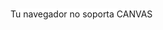 <html>
<head>
<meta charset="UTF-8">
<title>Invasores</title>
<style>
body{
	width:600px;
	margin:0 auto;
}
h1{
	text-align:center;
}
#miCanvas{
	background="fondo3.png"
	border:dotted 2px Black;
	background:white;	
}
</style>
<script>
/*******************
VARIABLES
********************/
var canvas, ctx;
var x = 100;
var y = 100;
var KEY_ENTER = 13;
var KEY_LEFT = 37;
var KEY_UP = 38;
var KEY_RIGHT = 39;
var KEY_DOWN = 40;
var BARRA = 32;
var imagen, imagenEnemigo;

var teclaPulsada = null;
var tecla = [];
var colorBala = "blue";
var balas_array = new Array();
var enemigos_array = new Array();
var balasEnemigas_array = new Array();
var de;
var puntos = 0;
var finJuego = false;
/*****************
OBJETOS
******************/
function Bala(x,y,w){
	this.x = x;
	this.y = y;
	this.w = w;
	this.dibuja = function(){
		ctx.save();
		ctx.fillStyle = colorBala;
		ctx.fillRect(this.x, this.y, this.w, this.w);
		this.y = this.y - 4;
		ctx.restore();	
	};
	this.dispara = function(){
		ctx.save();
		ctx.fillStyle = colorBala;
		ctx.fillRect(this.x, this.y, this.w, this.w);
		this.y = this.y + 6;
		ctx.restore();	
	};
}
function Jugador(x){
	this.x = x;
	this.y = 480;
	this.w = 40;
	this.h = 25;
	this.dibuja = function(x){
		this.x = x;
		ctx.drawImage(imagen, this.x, this.y, this.w, this.h);	
	};
}
function Enemigo(x,y){
	this.x = x;
	this.y = y;
	this.w = 35;
	this.veces = 0;
	this.dx = 5;
	this.ciclos = 0;
	this.num = 14;
	this.figura = true;
	this.vive = true;
	this.dibuja = function(){
		//Retraso
		if(this.ciclos > 30){
			//saltitos
			if(this.veces>this.num){
				this.dx *= -1;
				this.veces = 0;
				this.num = 28;
				this.y += 20;
				this.dx = (this.dx>0)? this.dx++:this.dx--;
			} else {
				this.x += this.dx;
			}
			this.veces++;
			this.ciclos = 0;
			this.figura = !this.figura;
		} else {
			this.ciclos++;
		}
		if(this.vive){
			if(this.figura){
				ctx.drawImage(imagenEnemigo,0,0,40,30, this.x, this.y, 35,30);
			} else {
				ctx.drawImage(imagenEnemigo,50,0,35,30, this.x, this.y, 35, 30);
			}
		} else {
			ctx.fillStyle = "black";
			ctx.fillRect(this.x, this.y, 35, 30);
		}
		
	};
}
/*****************
FUNCIONES
******************/
function anima(){
	if(finJuego==false){
		requestAnimationFrame(anima);
		verifica();
		pinta();
		colisiones();
	}
}
function score(){
	ctx.save();
	ctx.fillStyle = "white";
	ctx.clearRect(0,0,canvas.width,40);
	ctx.font = "bold 20px Courier";
	ctx.fillText("SCORE: "+puntos,10,20);
	ctx.restore();	
}
function mensaje(cadena){
	var lon = (canvas.width-(53*cadena.length))/2;
	ctx.fillStyle = "green";
	ctx.clearRect(0,0,canvas.width, canvas.height);
	ctx.font = "bold 50px Rosewood Std";
	ctx.fillText(cadena,lon,220);	
}
function colisiones(){
	for(var i=0; i<enemigos_array.length; i++){
		for(var j=0; j<balas_array.length; j++){
			enemigo = enemigos_array[i];
			bala = balas_array[j];
			if(enemigo != null && bala != null){
				if((bala.x > enemigo.x)&& 
					(bala.x < enemigo.x+enemigo.w)&& 
					(bala.y > enemigo.y)&& 
					(bala.y < enemigo.y+enemigo.w)){
						enemigo.vive = false;
						enemigos_array[i] = null;
						balas_array[j] = null;
						puntos += 10;
						boing.play();	
					}
			}
		}
	}
	for(var j=0; j<balasEnemigas_array.length; j++){
		bala = balasEnemigas_array[j];
		if(bala != null){
			if((bala.x > jugador.x)&& 
				(bala.x < jugador.x+jugador.w)&& 
				(bala.y > jugador.y)&& 
				(bala.y < jugador.y+jugador.h)){
					gameOver();	
			}
		}
	}
}
function gameOver(){
	ctx.clearRect(0,0,canvas.width, canvas.height);
	balas_array = [];
	enemigos_array = [];
	balasEnemigas_array = [];
	clearTimeout(de);
	finJuego = true;
	mensaje("	GAME OVER");
	fin.play();
}
function verifica(){
	if(tecla[KEY_RIGHT]) x+=10;
	if(tecla[KEY_LEFT]) x-=10;
	//Verifica cañon
	if(x>canvas.width-10) x = canvas.width -10;
	if(x<0) x = 0;
	//Disparo
	if(tecla[BARRA]){
		balas_array.push(
		new Bala(jugador.x+12,jugador.y-3,5));	
		tecla[BARRA]=false;
		disparaEnemigo();
		disparo.play();
	}
}
function pinta(){
	ctx.clearRect(0,0,canvas.width, canvas.height);
	score();
	jugador.dibuja(x);
	//Balas
	for(var i=0; i<balas_array.length; i++){
		if(balas_array[i]!=null){
			balas_array[i].dibuja();
			if(balas_array[i].y<0) balas_array[i] = null;	
		}
	}
	//Balas Enemigas
	for(var i=0; i<balasEnemigas_array.length; i++){
		if(balasEnemigas_array[i]!=null){
			balasEnemigas_array[i].dispara();
			if(balasEnemigas_array[i].y>canvas.height) balasEnemigas_array[i] = null;	
		}
	}
	//Enemigos
	numEnemigos = 0;
	for(var i=0; i<enemigos_array.length; i++){
		if(enemigos_array[i] != null){
			enemigos_array[i].dibuja();
			numEnemigos++;
			if(enemigos_array[i].y==jugador.y) gameOver();	
		}
	}
	if(numEnemigos==0) gameOver();
}
function disparaEnemigo(){
	var ultimos = new Array();
	for(var i=enemigos_array.length-1; i>0; i--){
		if(enemigos_array[i]!=null){
			ultimos.push(i);		
		}
		if(ultimos.length==10) break;
	}
	d = ultimos[Math.floor(Math.random()*10)];
	balasEnemigas_array.push(new Bala(enemigos_array[d].x+enemigos_array[d].w/2,
	enemigos_array[d].y,5));
}
window.requestAnimationFrame=(function(){
	return window.requestAnimationFrame ||
			window.webkitRequestAnimationFrame ||
			window.mozRequestAnimationFrame ||
			function(callback){window.setTimeout(callback,17);}
})();
/*************
LISTENER
**************/
document.addEventListener("keydown",function(e){
	teclaPulsada=e.keyCode;
	tecla[e.keyCode]=true;
});
document.addEventListener("keyup",function(e){
	tecla[e.keyCode]=false;
});
/**************
INICIO
***************/
window.onload = function(){
	canvas = document.getElementById("miCanvas");
	if(canvas && canvas.getContext){
		ctx = canvas.getContext("2d");
		if(ctx){
			var boing = document.getElementById("boing");
			var disparo = document.getElementById("disparo");
			var intro = document.getElementById("intro");
			var fin = document.getElementById("fin");
			x = canvas.width/2;
			 imagen = new Image();
			 imagenEnemigo = new Image();
			 imagenEnemigo.src = "imagenes/invader.fw.png";
			 imagen.src = "imagenes/torre.fw.png";
			 mensaje("HONGOS");
			 intro.play();
			 imagen.onload = function(){
				jugador = new Jugador(0);
				setTimeout(anima,3500);
			 }
			 imagenEnemigo.onload = function(){
				for(var i=0; i<5; i++){
					for(var j=0; j<10; j++){
						enemigos_array.push(new Enemigo(100+40*j, 30+45*i));
					}
				}
				de = setTimeout(disparaEnemigo,3500);
			 }
		} else {
			alert("Error al crear tu contexto");	
		}
	}
}
</script>
</head>
<body background="fondo.png">
<h1></h1>
<canvas id="miCanvas" width="700px" height="550px">
Tu navegador no soporta CANVAS
</canvas>
<audio id="boing">
<source src="sonidos/boing.mp3">
<source src="sonidos/boing.ogg">
</audio>
<audio id="disparo">
<source src="sonidos/disparo.mp3">
<source src="sonidos/disparo.ogg">
</audio>
<audio id="intro">
<source src="sonidos/intro.mp3">
<source src="sonidos/intro.ogg">
</audio>
<audio id="fin">
<source src="sonidos/gameOver.mp3">
<source src="sonidos/gameOver.ogg">
</audio>
</body>
</html>
